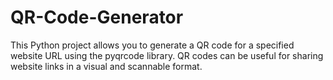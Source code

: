 # QR-Code-Generator

This Python project allows you to generate a QR code for a specified website URL using the pyqrcode library. QR codes can be useful for sharing website links in a visual and scannable format.

